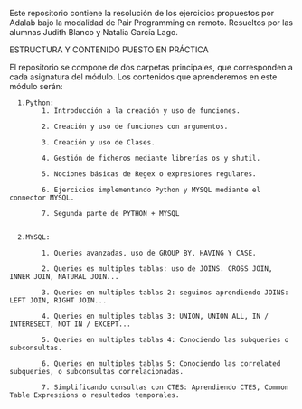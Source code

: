 
Este repositorio contiene la resolución de los ejercicios propuestos por Adalab bajo la modalidad de Pair Programming en remoto. Resueltos por las alumnas Judith Blanco y Natalia García Lago.

ESTRUCTURA Y CONTENIDO PUESTO EN PRÁCTICA

El repositorio se compone de dos carpetas principales, que corresponden a cada asignatura del módulo. Los contenidos que aprenderemos en este módulo serán:

      1.Python:
            1. Introducción a la creación y uso de funciones.

            2. Creación y uso de funciones con argumentos.

            3. Creación y uso de Clases.

            4. Gestión de ficheros mediante librerías os y shutil.

            5. Nociones básicas de Regex o expresiones regulares.

            6. Ejercicios implementando Python y MYSQL mediante el connector MYSQL.

            7. Segunda parte de PYTHON + MYSQL
      
 
      2.MYSQL:
 
            1. Queries avanzadas, uso de GROUP BY, HAVING Y CASE.

            2. Queries es multiples tablas: uso de JOINS. CROSS JOIN, INNER JOIN, NATURAL JOIN...

            3. Queries en multiples tablas 2: seguimos aprendiendo JOINS: LEFT JOIN, RIGHT JOIN...

            4. Queries en multiples tablas 3: UNION, UNION ALL, IN / INTERESECT, NOT IN / EXCEPT...

            5. Queries en multiples tablas 4: Conociendo las subqueries o subconsultas.

            6. Queries en multiples tablas 5: Conociendo las correlated subqueries, o subconsultas correlacionadas.

            7. Simplificando consultas con CTES: Aprendiendo CTES, Common Table Expressions o resultados temporales. 

